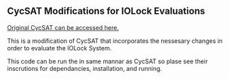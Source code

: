 ## CycSAT Modifications for IOLock Evaluations
[Original CycSAT can be accessed here.](https://github.com/you-li-nu/cycsat_orig)

This is a modification of CycSAT that incorporates the nessesary changes in order to evaluate the IOLock System. 

This code can be run the in same mannar as CycSAT so plase see their inscrutions for dependancies, installation, and running.

